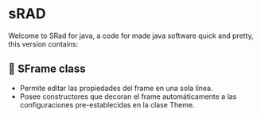 # sRAD
Welcome to SRad for java, a code for made java software quick and pretty, this version contains:

## 🎁 SFrame class
- Permite editar las propiedades del frame en una sola línea.
- Posee constructores que decoran el frame automáticamente a las configuraciones pre-establecidas en la clase Theme.
